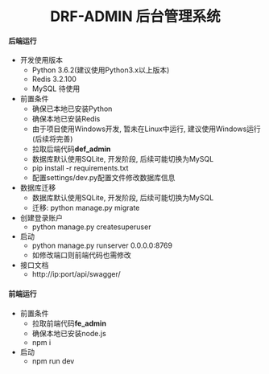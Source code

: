 <h1 style="text-align: center">DRF-ADMIN 后台管理系统</h1>

#### 后端运行
* 开发使用版本
    * Python 3.6.2(建议使用Python3.x以上版本)
    * Redis 3.2.100
    * MySQL 待使用
* 前置条件
    * 确保已本地已安装Python
    * 确保本地已安装Redis
    * 由于项目使用Windows开发, 暂未在Linux中运行, 建议使用Windows运行(后续将完善)
    * 拉取后端代码**def_admin**
    * 数据库默认使用SQLite, 开发阶段, 后续可能切换为MySQL
    * pip install -r requirements.txt
    * 配置settings/dev.py配置文件修改数据库信息
* 数据库迁移
    * 数据库默认使用SQLite, 开发阶段, 后续可能切换为MySQL
    * 迁移: python manage.py migrate
* 创建登录账户
    * python manage.py createsuperuser
* 启动
    * python manage.py runserver 0.0.0.0:8769
    * 如修改端口则前端代码也需修改
* 接口文档
    * http://ip:port/api/swagger/

#### 前端运行
* 前置条件
    * 拉取前端代码**fe_admin**
    * 确保本地已安装node.js
    * npm i
* 启动
    * npm run dev